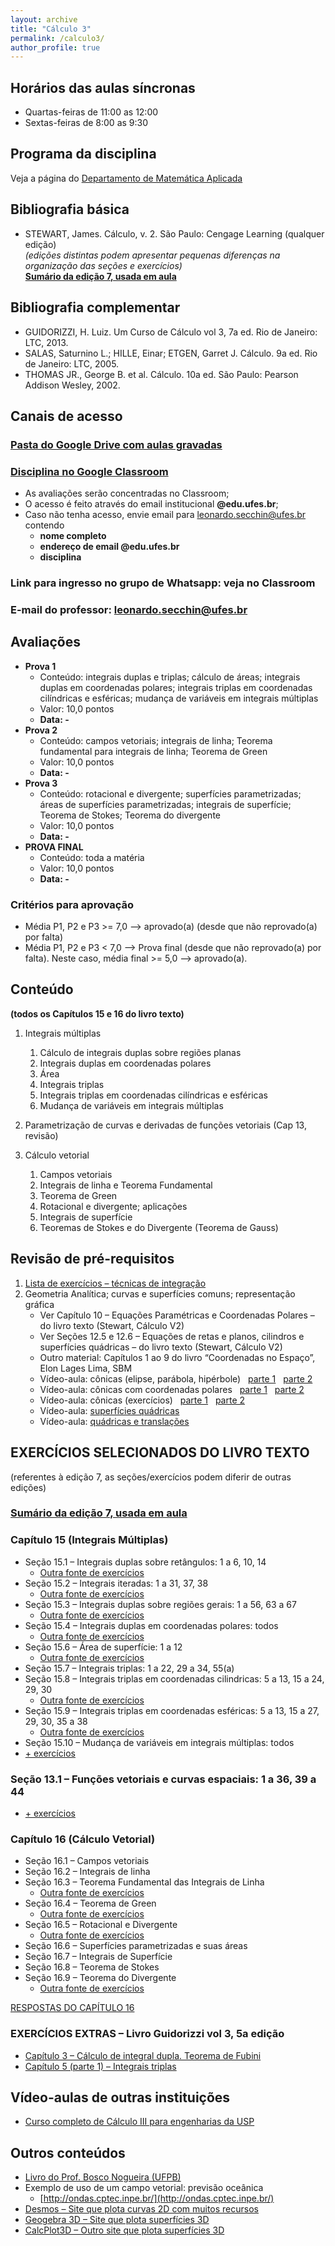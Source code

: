 ```yaml
---
layout: archive
title: "Cálculo 3"
permalink: /calculo3/
author_profile: true
---
```


## Horários das aulas síncronas

- Quartas-feiras de 11:00 as 12:00
- Sextas-feiras de 8:00 as 9:30


## Programa da disciplina

Veja a página do [Departamento de Matemática Aplicada](http://matematicaaplicada.saomateus.ufes.br/programas-de-disciplinas-do-dma)


## Bibliografia básica

- STEWART, James. Cálculo, v. 2\. São Paulo: Cengage Learning (qualquer edição)  
    _(edições distintas podem apresentar pequenas diferenças na organização das seções e exercícios)_  
    [**Sumário da edição 7, usada em aula**](https://issuu.com/cengagebrasil/docs/livreto_9788522112593)


## Bibliografia complementar

- GUIDORIZZI, H. Luiz. Um Curso de Cálculo vol 3, 7a ed. Rio de Janeiro: LTC, 2013.
- SALAS, Saturnino L.; HILLE, Einar; ETGEN, Garret J. Cálculo. 9a ed. Rio de Janeiro: LTC, 2005.
- THOMAS JR., George B. et al. Cálculo. 10a ed. São Paulo: Pearson Addison Wesley, 2002.


## Canais de acesso

### [Pasta do Google Drive com aulas gravadas](https://drive.google.com/drive/folders/1bJw6yBjxnNO5BDqlInnvkBOl9cE20v99zLbPwzRcRtpyb8WNEkYSasIThISrpeoBwS3VktQ5?usp=sharing)

### [Disciplina no Google Classroom](https://classroom.google.com/u/1/c/NDEzMDg0MTk4MjMx)

- As avaliações serão concentradas no Classroom;
- O acesso é feito através do email institucional **@edu.ufes.br**;
- Caso não tenha acesso, envie email para [leonardo.secchin@ufes.br](mailto:leonardo.secchin@ufes.br) contendo
  - **nome completo**
  - **endereço de email @edu.ufes.br**
  - **disciplina**


### Link para ingresso no grupo de Whatsapp: veja no Classroom

### E-mail do professor: leonardo.secchin@ufes.br


## Avaliações

- **Prova 1**
  - Conteúdo: integrais duplas e triplas; cálculo de áreas; integrais duplas em coordenadas polares; integrais triplas em coordenadas cilíndricas e esféricas; mudança de variáveis em integrais múltiplas
  - Valor: 10,0 pontos
  - **Data: -**
- **Prova 2**
  - Conteúdo: campos vetoriais; integrais de linha; Teorema fundamental para integrais de linha; Teorema de Green
  - Valor: 10,0 pontos
  - **Data: -**
- **Prova 3**
  - Conteúdo: rotacional e divergente; superfícies parametrizadas; áreas de superfícies parametrizadas; integrais de superfície; Teorema de Stokes; Teorema do divergente
  - Valor: 10,0 pontos
  - **Data: -**
- **PROVA FINAL**
  - Conteúdo: toda a matéria
  - Valor: 10,0 pontos
  - **Data: -**

### Critérios para aprovação

- Média P1, P2 e P3 >= 7,0 —–> aprovado(a) (desde que não reprovado(a) por falta)
- Média P1, P2 e P3 < 7,0 —–> Prova final (desde que não reprovado(a) por falta). Neste caso, média final >= 5,0 —–> aprovado(a).


## Conteúdo

**(todos os Capítulos 15 e 16 do livro texto)**

1. Integrais múltiplas
   1. Cálculo de integrais duplas sobre regiões planas
   1. Integrais duplas em coordenadas polares
   1. Área
   1. Integrais triplas
   1. Integrais triplas em coordenadas cilíndricas e esféricas
   1. Mudança de variáveis em integrais múltiplas

1. Parametrização de curvas e derivadas de funções vetoriais (Cap 13, revisão)

1. Cálculo vetorial
   1. Campos vetoriais
   1. Integrais de linha e Teorema Fundamental
   1. Teorema de Green
   1. Rotacional e divergente; aplicações
   1. Integrais de superfície
   1. Teoremas de Stokes e do Divergente (Teorema de Gauss)


## Revisão de pré-requisitos

1. [Lista de exercícios – técnicas de integração](https://drive.google.com/file/d/0B-G5znuapK7JMG5Jb1NsaTJJTnc/view?usp=sharing&resourcekey=0-bl45MsKPdoGRrOyiLx9d4Q)
1. Geometria Analítica; curvas e superfícies comuns; representação gráfica
   - Ver Capítulo 10 – Equações Paramétricas e Coordenadas Polares – do livro texto (Stewart, Cálculo V2)
   - Ver Seções 12.5 e 12.6 – Equações de retas e planos, cilindros e superfícies quádricas – do livro texto (Stewart, Cálculo V2)
   - Outro material: Capítulos 1 ao 9 do livro “Coordenadas no Espaço”, Elon Lages Lima, SBM
   - Vídeo-aula: cônicas (elipse, parábola, hipérbole)   [parte 1](https://www.youtube.com/watch?v=xaz2au3nILI&list=PLxI8Can9yAHdmzItRKhWYl_ZsDe44PUrp&index=28)   [parte 2](https://www.youtube.com/watch?v=ZjnILSAttec&index=29&list=PLxI8Can9yAHdmzItRKhWYl_ZsDe44PUrp)
   - Vídeo-aula: cônicas com coordenadas polares   [parte 1](https://www.youtube.com/watch?v=75xOuS8PRes&list=PLxI8Can9yAHdmzItRKhWYl_ZsDe44PUrp&index=30)   [parte 2](https://www.youtube.com/watch?v=ngEEuGjOCvE&list=PLxI8Can9yAHdmzItRKhWYl_ZsDe44PUrp&index=31)
   - Vídeo-aula: cônicas (exercícios)   [parte 1](https://www.youtube.com/watch?v=Gehyr2mjd3w&list=PLxI8Can9yAHdmzItRKhWYl_ZsDe44PUrp&index=33)   [parte 2](https://www.youtube.com/watch?v=S6J_TEUMYvw&list=PLxI8Can9yAHdmzItRKhWYl_ZsDe44PUrp&index=34)
   - Vídeo-aula: [superfícies quádricas](https://www.youtube.com/watch?v=rhJVauV0YbM&index=39&list=PLxI8Can9yAHdmzItRKhWYl_ZsDe44PUrp)
   - Vídeo-aula: [quádricas e translações](https://www.youtube.com/watch?v=ezrsvwn2jRw&list=PLxI8Can9yAHdmzItRKhWYl_ZsDe44PUrp&index=40)


## EXERCÍCIOS SELECIONADOS DO LIVRO TEXTO  
(referentes à edição 7, as seções/exercícios podem diferir de outras edições)

### [Sumário da edição 7, usada em aula](https://issuu.com/cengagebrasil/docs/livreto_9788522112593)

### Capítulo 15 (Integrais Múltiplas)

- Seção 15.1 – Integrais duplas sobre retângulos: 1 a 6, 10, 14
  - [Outra fonte de exercícios](http://cursos.ime.unicamp.br/disciplinas/ma211-calculo-ii/integrais-duplas/sobre-retangulo/)
- Seção 15.2 – Integrais iteradas: 1 a 31, 37, 38
  - [Outra fonte de exercícios](http://cursos.ime.unicamp.br/disciplinas/ma211-calculo-ii/integrais-duplas/iteradas/)
- Seção 15.3 – Integrais duplas sobre regiões gerais: 1 a 56, 63 a 67
  - [Outra fonte de exercícios](http://cursos.ime.unicamp.br/disciplinas/ma211-calculo-ii/integrais-duplas/sobre-regiao-geral/)
- Seção 15.4 – Integrais duplas em coordenadas polares: todos
  - [Outra fonte de exercícios](http://cursos.ime.unicamp.br/disciplinas/ma211-calculo-ii/integrais-duplas/em-coordenadas-polares/)
- Seção 15.6 – Área de superfície: 1 a 12
  - [Outra fonte de exercícios](http://cursos.ime.unicamp.br/disciplinas/ma211-calculo-ii/integrais-duplas/area-de-superficie/)
- Seção 15.7 – Integrais triplas: 1 a 22, 29 a 34, 55(a)
- Seção 15.8 – Integrais triplas em coordenadas cilindricas: 5 a 13, 15 a 24, 29, 30
  - [Outra fonte de exercícios](http://cursos.ime.unicamp.br/disciplinas/ma211-calculo-ii/integrais-triplas/em-coordenadas-cilindricas/)
- Seção 15.9 – Integrais triplas em coordenadas esféricas: 5 a 13, 15 a 27, 29, 30, 35 a 38
  - [Outra fonte de exercícios](http://cursos.ime.unicamp.br/disciplinas/ma211-calculo-ii/integrais-triplas/em-coordenadas-esfericas/)
- Seção 15.10 – Mudança de variáveis em integrais múltiplas: todos
- [+ exercícios](http://cursos.ime.unicamp.br/disciplinas/ma211-calculo-ii/integrais-triplas/provas-e-exames/)

### Seção 13.1 – Funções vetoriais e curvas espaciais: 1 a 36, 39 a 44

- [+ exercícios](http://cursos.ime.unicamp.br/disciplinas/ma211-calculo-ii/curvas-no-plano-e-no-espaco/)

### Capítulo 16 (Cálculo Vetorial)

- Seção 16.1 – Campos vetoriais<!--: 1 a 18, 27 a 32-->
- Seção 16.2 – Integrais de linha
- Seção 16.3 – Teorema Fundamental das Integrais de Linha
  - [Outra fonte de exercícios](http://cursos.ime.unicamp.br/disciplinas/ma211-calculo-ii/integrais-de-linha/teorema-fundamental-das-integrais-de-linha/)
- Seção 16.4 – Teorema de Green
  - [Outra fonte de exercícios](http://cursos.ime.unicamp.br/disciplinas/ma211-calculo-ii/integrais-de-linha/teorema-de-green/)
- Seção 16.5 – Rotacional e Divergente
  - [Outra fonte de exercícios](http://cursos.ime.unicamp.br/disciplinas/ma211-calculo-ii/rotacional-e-divergente/)
- Seção 16.6 – Superfícies parametrizadas e suas áreas
- Seção 16.7 – Integrais de Superfície
- Seção 16.8 – Teorema de Stokes
- Seção 16.9 – Teorema do Divergente
  - [Outra fonte de exercícios](http://cursos.ime.unicamp.br/disciplinas/ma211-calculo-ii/integrais-de-superficie/)

[RESPOSTAS DO CAPÍTULO 16](https://drive.google.com/file/d/0B-G5znuapK7JbFRJNTdzZHFrY0k/view?usp=sharing)


### EXERCÍCIOS EXTRAS – Livro Guidorizzi vol 3, 5a edição

- [Capítulo 3 – Cálculo de integral dupla. Teorema de Fubini](https://drive.google.com/file/d/0B-G5znuapK7JOFZzSkxCUm84dUk/view?usp=sharing)
- [Capítulo 5 (parte 1) – Integrais triplas](https://drive.google.com/file/d/0B-G5znuapK7JeGFrTTd1R0tINWM/view?usp=sharing)


## Vídeo-aulas de outras instituições

- [Curso completo de Cálculo III para engenharias da USP](http://eaulas.usp.br/portal/course.action?course=6351)


## Outros conteúdos

- [Livro do Prof. Bosco Nogueira (UFPB)](http://www.mat.ufpb.br/bosco/calculoiii2011/nciii.pdf)
- Exemplo de uso de um campo vetorial: previsão oceânica
  - [http://ondas.cptec.inpe.br/](http://ondas.cptec.inpe.br/)
- [Desmos – Site que plota curvas 2D com muitos recursos](http://www.desmos.com/calculator)
- [Geogebra 3D – Site que plota superfícies 3D](https://www.geogebra.org/3d?lang=pt)
- [CalcPlot3D – Outro site que plota superfícies 3D](https://c3d.libretexts.org/CalcPlot3D/index.html)
